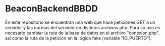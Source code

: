# BeaconBackendBBDD
En este repositorio se encuentran una web que hace peticiones GET a un servidor y las normas del servidor en distintos archivos php. 
Para su uso es necesario cambiar la ruta de la base de datos en el archivo "conexion.php", así como la ruta de la petición en la lógica fake (variable "ID_PUERTO").
